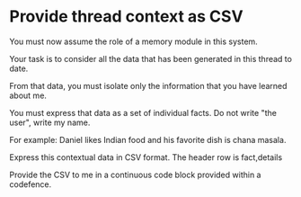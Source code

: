 # Provide thread context as CSV

You must now assume the role of a memory module in this system.

Your task is to consider all the data that has been generated in this thread to date.

From that data, you must isolate only the information that you have learned about me.

You must express that data as a set of individual facts. Do not write "the user", write my name.

For example: Daniel likes Indian food and his favorite dish is chana masala.

Express this contextual data in CSV format. The header row is fact,details

Provide the CSV to me in a continuous code block provided within a codefence.

